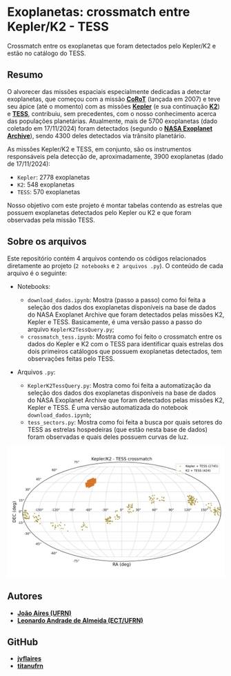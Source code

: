# Exoplanetas: crossmatch entre Kepler/K2 - TESS
Crossmatch entre os exoplanetas que foram detectados pelo Kepler/K2 e estão no catálogo do TESS.

## Resumo
O alvorecer das missões espaciais especialmente dedicadas a detectar exoplanetas, que começou com a missão __[CoRoT](https://www.esa.int/Science_Exploration/Space_Science/COROT_overview)__ (lançada em 2007) e teve seu ápice (até o momento) com as missões __[Kepler](https://science.nasa.gov/mission/kepler/)__ (e sua continuação __[K2](https://science.nasa.gov/mission/kepler/)__) e __[TESS](https://tess.mit.edu/)__, contribuiu, sem precedentes, com o nosso conhecimento acerca das populações planetárias. Atualmente, mais de 5700 exoplanetas (dado coletado em 17/11/2024) foram detectados (segundo o __[NASA Exoplanet Archive](https://exoplanetarchive.ipac.caltech.edu/index.html)__), sendo 4300 deles detectados via trânsito planetário. 

As missões Kepler/K2 e TESS, em conjunto, são os instrumentos responsáveis pela detecção de, aproximadamente, 3900 exoplanetas (dado de 17/11/2024):

- ```Kepler```: 2778 exoplanetas
- ```K2```: 548 exoplanetas
- ```TESS```: 570 exoplanetas

Nosso objetivo com este projeto é montar tabelas contendo as estrelas que possuem exoplanetas detectados pelo Kepler ou K2 e que foram observadas pela missão TESS.  

## Sobre os arquivos

Este repositório contém 4 arquivos contendo os códigos relacionados diretamente ao projeto (```2 notebooks``` e ```2 arquivos .py```). O conteúdo de cada arquivo é o seguinte:

- Notebooks:

  - ```download_dados.ipynb```: Mostra (passo a passo) como foi feita a seleção dos dados dos exoplanetas disponíveis na base de dados do NASA Exoplanet Archive que foram detectados pelas missões K2, Kepler e TESS. Basicamente, é uma versão passo a passo do arquivo ```KeplerK2TessQuery.py```;
  - ```crossmatch_tess.ipynb```: Mostra como foi feito o crossmatch entre os dados do Kepler e K2 com o TESS para identificar quais estrelas dos dois primeiros catálogos que possuem exoplanetas detectados, tem observações feitas pelo TESS.
 
- Arquivos ```.py```:

  - ```KeplerK2TessQuery.py```: Mostra como foi feita a automatização da seleção dos dados dos exoplanetas disponíveis na base de dados do NASA Exoplanet Archive que foram detectados pelas missões K2, Kepler e TESS. É uma versão automatizada do notebook ```download_dados.ipynb```;
  - ```tess_sectors.py```: Mostra como foi feita a busca por quais setores do TESS as estrelas hospedeiras (que estão nesta base de dados) foram observadas e quais deles possuem curvas de luz.
 
![plot](kepler_k2_tess.png)
 
## Autores
- __[João Aires (UFRN)](http://lattes.cnpq.br/2805900511454723)__
- __[Leonardo Andrade de Almeida (ECT/UFRN)](http://lattes.cnpq.br/7812463045514059)__

## GitHub
- __[jvflaires](https://github.com/jvflaires)__
- __[titanufrn](https://github.com/titanufrn)__

